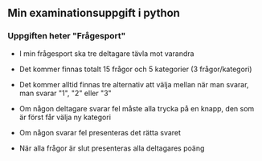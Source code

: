 ## Min examinationsuppgift i python
### Uppgiften heter "Frågesport"
+ I min frågesport ska tre deltagare tävla mot varandra

+ Det kommer finnas totalt 15 frågor och 5 kategorier (3 frågor/kategori)
+ Det kommer alltid finnas tre alternativ att välja mellan när man svarar, man svarar "1", "2" eller "3"

+ Om någon deltagare svarar fel måste alla trycka på en knapp, den som är först får välja ny kategori
+ Om någon svarar fel presenteras det rätta svaret

+ När alla frågor är slut presenteras alla deltagares poäng
